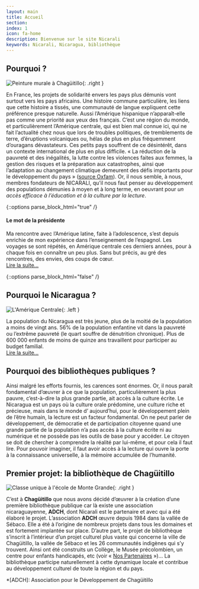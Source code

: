 ```yaml
---
layout: main
title: Accueil
section: 
index: 1
icon: fa-home
description: Bienvenue sur le site Nicarali
keywords: Nicarali, Nicaragua, bibliothèque
---
```


Pourquoi ?
----------

![Peinture murale à Chagüitillo](http://nicarali.files.wordpress.com/2010/08/img11.jpg?w=500&h=332){: .right }

En France, les projets de solidarité envers les pays plus démunis vont surtout vers les pays africains. Une histoire commune particulière, les liens que cette histoire a tissés, une communauté de langue expliquent cette préférence presque naturelle. Aussi l’Amérique hispanique n’apparaît-elle pas comme une priorité aux yeux des français. C’est une région du monde, et particulièrement l’Amérique centrale, qui est bien mal connue ici, qui ne fait l’actualité chez nous que lors de troubles politiques, de tremblements de terre, d’éruptions volcaniques ou, hélas de plus en plus fréquemment d’ouragans dévastateurs. Ces petits pays souffrent de ce désintérêt, dans un contexte international de plus en plus difficile. « La réduction de la pauvreté et des inégalités, la lutte contre les violences faites aux femmes, la gestion des risques et la préparation aux catastrophes, ainsi que l’adaptation au changement climatique demeurent des défis importants pour le développement du pays » ([source Oxfam](https://www.oxfam.org/fr/decouvrir/pays/nicaragua)). Or, il nous semble, à nous, membres fondateurs de NICARALI, qu’il nous faut penser au développement des populations démunies à moyen et à long terme, en oeuvrant pour *un accès efficace à l’éducation et à la culture par la lecture*.

{::options parse_block_html="true" /}
<div class="panel callout radius">

#### Le mot de la présidente

Ma rencontre avec l’Amérique latine, faite à l’adolescence, s’est depuis enrichie de mon expérience dans l’enseignement de l’espagnol. Les voyages se sont répétés, en Amérique centrale ces derniers années, pour à chaque fois en connaître un peu plus. Sans but précis, au gré des rencontres, des envies, des coups de cœur.  
[Lire la suite...](/news/fr/22-08-2010-le-mot-de-la-presidente.html)
</div>
{::options parse_block_html="false" /}

Pourquoi le Nicaragua ?
-----------------------

![L'Amérique Centrale](http://nicarali.files.wordpress.com/2010/08/mapa2.jpg?w=257&h=228){: .left }

La population du Nicaragua est très jeune, plus de la moitié de la population a moins de vingt ans. 56% de la population enfantine vit dans la pauvreté ou l’extrême pauvreté (le quart souffre de dénutrition chronique). Plus de 600 000 enfants de moins de quinze ans travaillent pour participer au budget familial.    
[Lire la suite...](/news/fr/23-08-2010-pourquoi-le-nicaragua.html)


Pourquoi des bibliothèques publiques ?
--------------------------------------

Ainsi malgré les efforts fournis, les carences sont énormes. Or, il nous paraît fondamental d’œuvrer à ce que la population, particulièrement la plus pauvre, c’est-à-dire la plus grande partie, ait accès à la culture écrite. Le Nicaragua est un pays où la culture orale prédomine, une culture riche et précieuse, mais dans le monde d’ aujourd’hui, pour le développement plein de l’être humain, la lecture est un facteur fondamental. On ne peut parler de développement, de démocratie et de participation citoyenne quand une grande partie de la population n’a pas accès à la culture écrite ni au numérique et ne possède pas les outils de base pour y accéder. Le citoyen se doit de chercher à comprendre la réalité par lui-même, et pour cela il faut lire. Pour pouvoir imaginer, il faut avoir accès à la lecture qui ouvre la porte à la connaissance universelle, à la mémoire accumulée de l’humanité.

Premier projet: la bibliothèque de Chagüitillo
----------------------

![Classe unique à l'école de Monte Grande](http://nicarali.files.wordpress.com/2010/07/image3.jpg?w=400&h=268){: .right }

C’est à **Chagüitillo** que nous avons décidé d’œuvrer à la création d’une première bibliothèque publique car là existe une association nicaraguayenne, **ADCH**, dont Nicarali est le partenaire et avec qui a été élaboré le projet. L’association **ADCH** œuvre depuis 1984 dans la vallée de Sébaco. Elle a été à l’origine de nombreux projets dans tous les domaines et est fortement implantée sur place. D’autre part, le projet de bibliothèque s’inscrit à l’intérieur d’un projet culturel plus vaste qui concerne la ville de Chagüitillo, la vallée de Sébaco et les 26 communautés indigènes qui s’y trouvent. Ainsi ont été construits un Collège, le Musée précolombien, un centre pour enfants handicapés, etc (voir « [Nos Partenaires](/partenaires/) »)… La bibliothèque participe naturellement à cette dynamique locale et contribue au développement culturel de toute la région et du pays.

*[ADCH]: Association pour le Développement de Chagüitillo

